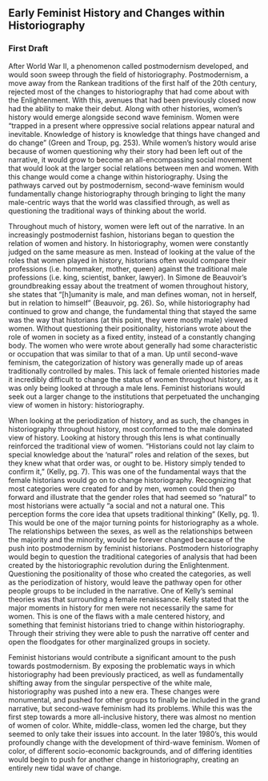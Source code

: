 ## Early Feminist History and Changes within Historiography 
### First Draft
After World War II, a phenomenon called postmodernism developed, and would soon sweep through the field of historiography. Postmodernism, a move away from the Rankean traditions of the first half of the 20th century, rejected most of the changes to historiography that had come about with the Enlightenment. With this, avenues that had been previously closed now had the ability to make their debut. Along with other histories, women’s history would emerge alongside second wave feminism. Women were “trapped in a present where oppressive social relations appear natural and inevitable. Knowledge of history is knowledge that things have changed and do change” (Green and Troup, pg. 253). While women’s history would arise because of women questioning why their story had been left out of the narrative, it would grow to become an all-encompassing social movement that would look at the larger social relations between men and women. With this change would come a change within historiography. Using the pathways carved out by postmodernism, second-wave feminism would fundamentally change historiography through bringing to light the many male-centric ways that the world was classified through, as well as questioning the traditional ways of thinking about the world. 

Throughout much of history, women were left out of the narrative. In an increasingly postmodernist fashion, historians began to question the relation of women and history. In historiography, women were constantly judged on the same measure as men. Instead of looking at the value of the roles that women played in history, historians often would compare their professions (i.e. homemaker, mother, queen) against the traditional male professions (i.e. king, scientist, banker, lawyer). In Simone de Beauvoir’s groundbreaking essay about the treatment of women throughout history, she states that “[h]umanity is male, and man defines woman, not in herself, but in relation to himself” (Beauvoir, pg. 26). So, while historiography had continued to grow and change, the fundamental thing that stayed the same was the way that historians (at this point, they were mostly male) viewed women. Without questioning their positionality, historians wrote about the role of women in society as a fixed entity, instead of a constantly changing body. The women who were wrote about generally had some characteristic or occupation that was similar to that of a man. Up until second-wave feminism, the categorization of history was generally made up of areas traditionally controlled by males. This lack of female oriented histories made it incredibly difficult to change the status of women throughout history, as it was only being looked at through a male lens. Feminist historians would seek out a larger change to the institutions that perpetuated the unchanging view of women in history: historiography.  

When looking at the periodization of history, and as such, the changes in historiography throughout history, most conformed to the male dominated view of history. Looking at history through this lens is what continually reinforced the traditional view of women. “Historians could not lay claim to special knowledge about the ‘natural” roles and relation of the sexes, but they knew what that order was, or ought to be. History simply tended to confirm it,” (Kelly, pg. 7). This was one of the fundamental ways that the female historians would go on to change historiography. Recognizing that most categories were created for and by men, women could then go forward and illustrate that the gender roles that had seemed so “natural” to most historians were actually “a social and not a natural one. This perception forms the core idea that upsets traditional thinking” (Kelly, pg. 1). This would be one of the major turning points for historiography as a whole. The relationships between the sexes, as well as the relationships between the majority and the minority, would be forever changed because of the push into postmodernism by feminist historians. Postmodern historiography would begin to question the traditional categories of analysis that had been created by the historiographic revolution during the Enlightenment. Questioning the positionality of those who created the categories, as well as the periodization of history, would leave the pathway open for other people groups to be included in the narrative. One of Kelly’s seminal theories was that surrounding a female renaissance. Kelly stated that the major moments in history for men were not necessarily the same for women. This is one of the flaws with a male centered history, and something that feminist historians tried to change within historiography. Through their striving they were able to push the narrative off center and open the floodgates for other marginalized groups in society. 

Feminist historians would contribute a significant amount to the push towards postmodernism. By exposing the problematic ways in which historiography had been previously practiced, as well as fundamentally shifting away from the singular perspective of the white male, historiography was pushed into a new era. These changes were monumental, and pushed for other groups to finally be included in the grand narrative, but second-wave feminism had its problems. While this was the first step towards a more all-inclusive history, there was almost no mention of women of color. White, middle-class, women led the charge, but they seemed to only take their issues into account. In the later 1980’s, this would profoundly change with the development of third-wave feminism. Women of color, of different socio-economic backgrounds, and of differing identities would begin to push for another change in historiography, creating an entirely new tidal wave of change. 

